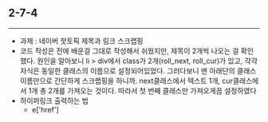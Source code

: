 2-7-4
---

---

* 과제 : 네이버 핫토픽 제목과 링크 스크랩핑
* 코드 작성은 전에 배운걸 그대로 작성해서 쉬웠지만, 제목이 2개씩 나오는 걸 확인했다. 원인을 알아보니 li > div에서 class가 2개(roll_next, roll_cur)가 있고, 각각 자식은 동일한 클래스의 이름으로 설정되어있었다. 그러다보니 맨 아래단의 클래스 이름만으로 간단하게 스크랩핑을 하니까. next클래스에서 텍스트 1개, cur클래스에서 1개 총 2개를 가져오는 것이다. 따라서 첫 번째 클래스만 가져오게끔 설정하였다
* 하이퍼링크 출력하는 법
  * e['href'] 

